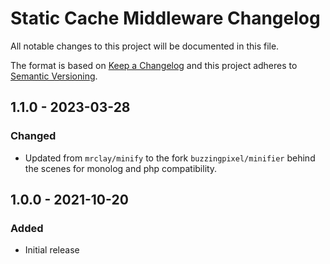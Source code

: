 # Static Cache Middleware Changelog

All notable changes to this project will be documented in this file.

The format is based on [Keep a Changelog](http://keepachangelog.com/en/1.0.0/)
and this project adheres to [Semantic Versioning](http://semver.org/spec/v2.0.0.html).

## 1.1.0 - 2023-03-28
### Changed
 - Updated from `mrclay/minify` to the fork `buzzingpixel/minifier` behind the scenes for monolog and php compatibility.

## 1.0.0 - 2021-10-20
### Added
- Initial release
